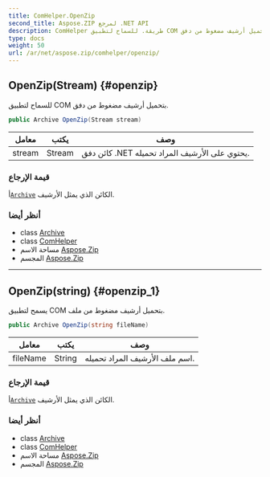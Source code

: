 ```yaml
---
title: ComHelper.OpenZip
second_title: Aspose.ZIP لمرجع .NET API
description: ComHelper طريقة. للسماح لتطبيق COM بتحميل أرشيف مضغوط من دفق.
type: docs
weight: 50
url: /ar/net/aspose.zip/comhelper/openzip/
---
```

## OpenZip(Stream) {#openzip}

للسماح لتطبيق COM بتحميل أرشيف مضغوط من دفق.

```csharp
public Archive OpenZip(Stream stream)
```

| معامل | يكتب | وصف |
| --- | --- | --- |
| stream | Stream | كائن دفق .NET يحتوي على الأرشيف المراد تحميله. |

### قيمة الإرجاع

أ[`Archive`](../../archive/) الكائن الذي يمثل الأرشيف.

### أنظر أيضا

* class [Archive](../../archive/)
* class [ComHelper](../)
* مساحة الاسم [Aspose.Zip](../../comhelper/)
* المجسم [Aspose.Zip](../../../)

---

## OpenZip(string) {#openzip_1}

يسمح لتطبيق COM بتحميل أرشيف مضغوط من ملف.

```csharp
public Archive OpenZip(string fileName)
```

| معامل | يكتب | وصف |
| --- | --- | --- |
| fileName | String | اسم ملف الأرشيف المراد تحميله. |

### قيمة الإرجاع

أ[`Archive`](../../archive/) الكائن الذي يمثل الأرشيف.

### أنظر أيضا

* class [Archive](../../archive/)
* class [ComHelper](../)
* مساحة الاسم [Aspose.Zip](../../comhelper/)
* المجسم [Aspose.Zip](../../../)


